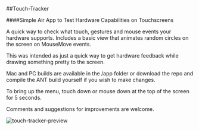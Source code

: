 ##Touch-Tracker

####Simple Air App to Test Hardware Capabilities on Touchscreens

A quick way to check what touch, gestures and mouse events your hardware supports.
Includes a basic view that animates random circles on the screen on MouseMove events.

This was intended as just a quick way to get hardware feedback while drawing something pretty to the screen.

Mac and PC builds are available in the /app folder or download the repo and compile the ANT build yourself if you wish to make changes.

To bring up the menu, touch down or mouse down at the top of the screen for 5 seconds.

Comments and suggestions for improvements are welcome.

![touch-tracker-preview](http://braitsch.io/tmp/touch-tracker-github.png "touch-tracker")